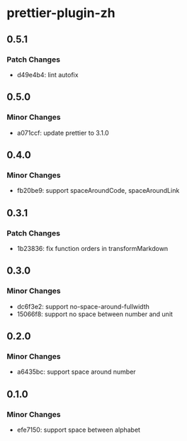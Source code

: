 # prettier-plugin-zh

## 0.5.1

### Patch Changes

- d49e4b4: lint autofix

## 0.5.0

### Minor Changes

- a071ccf: update prettier to 3.1.0

## 0.4.0

### Minor Changes

- fb20be9: support spaceAroundCode, spaceAroundLink

## 0.3.1

### Patch Changes

- 1b23836: fix function orders in transformMarkdown

## 0.3.0

### Minor Changes

- dc6f3e2: support no-space-around-fullwidth
- 15066f8: support no space between number and unit

## 0.2.0

### Minor Changes

- a6435bc: support space around number

## 0.1.0

### Minor Changes

- efe7150: support space between alphabet

